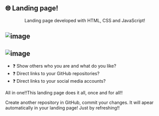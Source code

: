 ## 🌐 Landing page!

<div align="center">
  <p>Landing page developed with HTML, CSS and JavaScript!</p>
</div>

![image](https://github.com/user-attachments/assets/1a92fba9-5243-4441-ac91-8b6a7717dbc3)
----
![image](https://github.com/user-attachments/assets/da0c2821-9542-4320-a744-b9e9f7982321)
---
 - ❓ Show others who you are and what do you like?
 - ❓ Direct links to your GitHub repositories?
 - ❓ Direct links to your social media accounts?

All in one‼️This landing page does it all, once and for all‼️ 

Create another repository in GitHub, commit your changes. It will apear automatically in your landing page! Just by refreshing‼️
